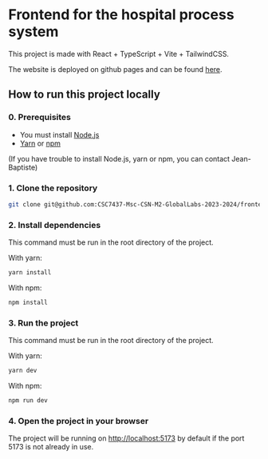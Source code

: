 # Frontend for the hospital process system

This project is made with React + TypeScript + Vite + TailwindCSS.

The website is deployed on github pages and can be found [here](https://CSC7437-Msc-CSN-M2-GlobalLabs-2023-2024.github.io/frontend/).

## How to run this project locally

### 0. Prerequisites
- You must install [Node.js](https://nodejs.org/en/)
- [Yarn](https://yarnpkg.com/) or [npm](https://www.npmjs.com/)

(If you have trouble to install Node.js, yarn or npm, you can contact Jean-Baptiste)

### 1. Clone the repository

```bash
git clone git@github.com:CSC7437-Msc-CSN-M2-GlobalLabs-2023-2024/frontend.git
```

### 2. Install dependencies
This command must be run in the root directory of the project.

With yarn:
```bash
yarn install
```
With npm:
```bash
npm install
```

### 3. Run the project
This command must be run in the root directory of the project.

With yarn:
```bash
yarn dev
```

With npm:
```bash
npm run dev
```

### 4. Open the project in your browser
The project will be running on [http://localhost:5173](http://localhost:5173) by default if the port 5173 is not already in use.